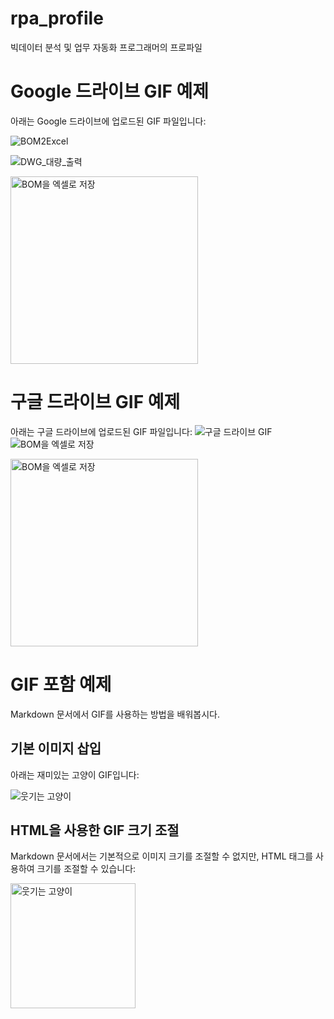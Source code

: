 # rpa_profile
빅데이터 분석 및 업무 자동화 프로그래머의 프로파일

# Google 드라이브 GIF 예제

아래는 Google 드라이브에 업로드된 GIF 파일입니다:

![BOM2Excel](https://drive.google.com/uc?export=view&id=1FM1RmmAGy1k-bqaVY5MkwD0xUpHSYcNU)

![DWG_대량_출력](https://drive.google.com/uc?export=view&id=1gH1Y2itHKaGUHRwcmSOOMtH-lXcDnwGU)


<img src="https://drive.google.com/uc?export=view&id=1FM1RmmAGy1k-bqaVY5MkwD0xUpHSYcNU" alt="BOM을 엑셀로 저장" width="300">

# 구글 드라이브 GIF 예제
아래는 구글 드라이브에 업로드된 GIF 파일입니다:
![구글 드라이브 GIF](https://drive.google.com/file/d/1FM1RmmAGy1k-bqaVY5MkwD0xUpHSYcNU/view?usp=sharing)
<img src="https://drive.google.com/file/d/1FM1RmmAGy1k-bqaVY5MkwD0xUpHSYcNU/view?usp=sharing" alt="BOM을 엑셀로 저장">

<img src="https://drive.google.com/uc?export=view&id=1aB2c3D4eFgH5ijKlmnOpQrstUVWXYz" alt="BOM을 엑셀로 저장" width="300"/>

# GIF 포함 예제

Markdown 문서에서 GIF를 사용하는 방법을 배워봅시다.

## 기본 이미지 삽입

아래는 재미있는 고양이 GIF입니다:

![웃기는 고양이](https://media.giphy.com/media/JIX9t2j0ZTN9S/giphy.gif)

## HTML을 사용한 GIF 크기 조절

Markdown 문서에서는 기본적으로 이미지 크기를 조절할 수 없지만, HTML 태그를 사용하여 크기를 조절할 수 있습니다:

<img src="https://media.giphy.com/media/JIX9t2j0ZTN9S/giphy.gif" alt="웃기는 고양이" width="200"/>
